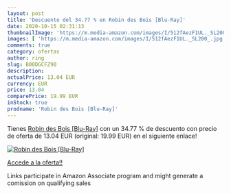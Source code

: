 ```yaml
---
layout: post
title: 'Descuento del 34.77 % en Robin des Bois [Blu-Ray]'
date: 2020-10-15 02:31:13
thumbnailImage: 'https://m.media-amazon.com/images/I/512fAezF1UL._SL200_.jpg'
images: [ 'https://m.media-amazon.com/images/I/512fAezF1UL._SL200_.jpg' ]
comments: true
category: ofertas
author: ring
slug: B00DGCFZ90
description:
actualPrice: 13.04 EUR
currency: EUR
price: 13.04
comparePrice: 19.99 EUR
inStock: true
prodname: 'Robin des Bois [Blu-Ray]'
---
```


Tienes [Robin des Bois [Blu-Ray]](https://www.amazon.fr/dp/B00DGCFZ90/?tag=tolees0d-21) con un 34.77 % de descuento con precio de oferta de 13.04 EUR (original: 19.99 EUR) en el siguiente enlace!

[![Robin des Bois [Blu-Ray]](https://m.media-amazon.com/images/I/512fAezF1UL._SL200_.jpg)](https://www.amazon.fr/dp/B00DGCFZ90/?tag=tolees0d-21)

[Accede a la oferta!!](https://www.amazon.fr/dp/B00DGCFZ90/?tag=tolees0d-21)

Links participate in Amazon Associate program and might generate a comission on qualifying sales



